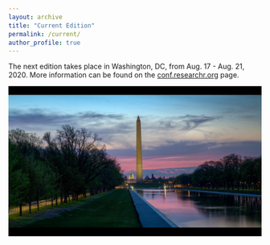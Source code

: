 ```yaml
---
layout: archive
title: "Current Edition"
permalink: /current/
author_profile: true
---
```



The next edition takes place in Washington, DC, from Aug. 17 - Aug. 21, 2020. More information can be found on the [conf.researchr.org](https://conf.researchr.org/home/acsos-2020) page.

![Photo of Washington DC. Taken by casajump (flickr). License: CC BY-NC-SA 2.0.](https://raw.githubusercontent.com/acsos/acsos.github.io/master/images/obelisk.jpg "Washington DC. Taken by casajump (flickr). License: CC BY-NC-SA 2.0.")

